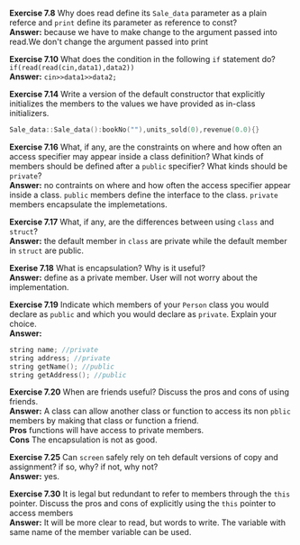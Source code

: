 **Exercise 7.8** Why does read define its `Sale_data` parameter as a plain referce and `print` define its parameter as reference to const?<br />
**Answer:** because we have to make change to the argument passed into read.We don't change the argument passed into print


**Exercise 7.10** What does the condition in the following `if` statement do? `if(read(read(cin,data1),data2))` <br />
**Answer:** `cin>>data1>>data2;`


**Exercise 7.14** Write a version of the default constructor that explicitly initializes the members to the values we have provided as in-class initializers.<br />
```cpp
Sale_data::Sale_data():bookNo(""),units_sold(0),revenue(0.0){}
```


**Exercise 7.16** What, if any, are the constraints on where and how often an access specifier may appear inside a class definition? What kinds of members should be defined after a `public` specifier? What kinds should be `private`?<br />
**Answer:** no contraints on where and how often the access specifier appear inside a class. `public` members define the interface to the class. `private` members encapsulate the implemetations.


**Exercise 7.17** What, if any, are the differences between using `class` and `struct`?<br />
**Answer:** the default member in `class` are private while the default member in `struct` are public.


**Exerise 7.18** What is encapsulation? Why is it useful?<br />
**Answer:** define as a private member. User will not worry about the implementation.


**Exercise 7.19** Indicate which members of your `Person` class you would declare as `public` and which you would declare as `private`. Explain your choice.<br />
**Answer:** 
```cpp
string name; //private
string address; //private
string getName(); //public
string getAddress(); //public
```


**Exercise 7.20** When are friends useful? Discuss the pros and cons of using friends.<br />
**Answer:** A class can allow another class or function to access its non `pblic` members by making that class or function a friend.<br />
**Pros** functions will have access to private members.<br />
**Cons** The encapsulation is not as good.


**Exercise 7.25** Can `screen` safely rely on teh default versions of copy and assignment? if so, why? if not, why not?<br />
**Answer:** yes.


**Exercise 7.30** It is legal but redundant to refer to members through the `this` pointer. Discuss the pros and cons of explicitly using the `this` pointer to access members<br />
**Answer:** It will be more clear to read, but words to write. The variable with same name of the member variable can be used.



